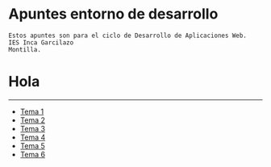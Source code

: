 # Apuntes entorno de desarrollo
```
Estos apuntes son para el ciclo de Desarrollo de Aplicaciones Web.
IES Inca Garcilazo
Montilla.
```
<h1>Hola</h1>

___

- [Tema 1](Tema_1.md)
- [Tema 2](Tema_2.md)
- [Tema 3](Tema_3.md)
- [Tema 4](Tema_4.md)
- [Tema 5](Tema_5.md)
- [Tema 6](Tema_6.md)




